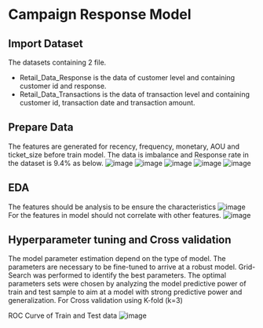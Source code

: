 # Campaign Response Model
## Import Dataset
The datasets containing 2 file.
  - Retail_Data_Response is the data of customer level and containing customer id and response.
  - Retail_Data_Transactions is the data of transaction level and containing customer id, transaction date and transaction amount.
## Prepare Data
The features are generated for recency, frequency, monetary, AOU and ticket_size before train model.
The data is imbalance and Response rate in the dataset is 9.4% as below.
![image](https://user-images.githubusercontent.com/47063720/147652572-7bf4c5a1-5854-4772-992c-9928850eb9b5.png)
![image](https://user-images.githubusercontent.com/47063720/147652663-554337f8-b9a7-45aa-b171-d627fd33ef36.png)
![image](https://user-images.githubusercontent.com/47063720/147652677-538ffa34-2b9b-43cd-bc2e-a8ad8297a747.png)
![image](https://user-images.githubusercontent.com/47063720/147652693-fca06951-4b9f-4881-84a9-0649e0e412f6.png)
![image](https://user-images.githubusercontent.com/47063720/147652703-671d0e9f-1da0-42b8-b281-79f2a00d5f00.png)

## EDA
The features should be analysis to be ensure the characteristics
![image](https://user-images.githubusercontent.com/47063720/147652832-b21a291d-4878-4f79-892e-0c70e68d2d95.png)
For the features in model should not correlate with other features.
![image](https://user-images.githubusercontent.com/47063720/147652906-d701b256-84fa-4803-8e11-051f73599791.png)

## Hyperparameter tuning and Cross validation
The model parameter estimation depend on the type of model. The parameters are necessary to be fine-tuned to arrive at a robust model. Grid-Search was performed to identify the best parameters.
The optimal parameters sets were chosen by analyzing the model predictive power of train and test sample to aim at a model with strong predictive power and generalization.
For Cross validation using K-fold (k=3)

ROC Curve of Train and Test data
![image](https://user-images.githubusercontent.com/47063720/147653419-002edbfd-c04a-45d8-9257-d9a00a1e71a4.png)
